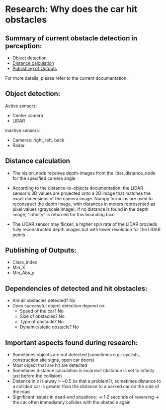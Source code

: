 # Research: Why does the car hit obstacles

## Summary of current obstacle detection in perception:
- [Object detection](#Object-detection)
- [Distance calculation](#Distance-calculation)
- [Publishing of Outputs](#Publishing-of-Outputs)

For more details, please refer to the current documentation.

## Object detection:
Active sensors:
- Center camera
- LIDAR

Inactive sensors:
- Cameras: right, left, back
- Radar

## Distance calculation
- The vision_node receives depth-images from the lidar_distance_node for the specified camera angle

- According to the distance-to-objects documentation, the LIDAR sensor's 3D values are projected onto a 2D image that matches the exact dimensions of the camera image. 
Numpy formulas are used to reconstruct the depth image, with distances in meters represented as pixel values (grayscale image). 
If no distance is found in the depth image, “infinity” is returned for this bounding box.

- The LIDAR sensor may flicker; a higher spin rate of the LIDAR provieds fully reconstructed depth images but with lower resolution for the LIDAR points

## Publishing of Outputs:
- Class_index
- Min_X
- Min_Abs_y

## Dependencies of detected and hit obstacles:

- Are all obstacles detected? No
- Does successful object detection depend on:
    - Speed of the car? No
    - Size of obstacles? No
    - Type of obstacle? No
    - Dynamic/static obstacle? No

## Important aspects found during research:

- Sometimes objects are not detected (sometimes e.g.: cyclists, construction site signs, open car doors)
- Most object that are hit are detected
- Sometimes distance calculation is incorrect (distance is set to infinity just before the collision)
- Distance in x is alway > ~0.5 (is that a problem?), sometimes distance to a collided car is greater than the distance to a parked car on the side of the road
- Significant issues in dead-end situations: -> 1.2 seconds of reversing -> the car often immediately collides with the obstacle again
